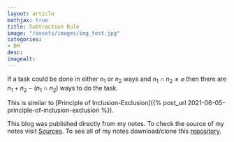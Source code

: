 ```yaml
---
layout: article
mathjax: true
title: Subtraction Rule
image: "/assets/images/img_test.jpg"
categories:
- DM
desc:   
imagealt: 
---
```


If a task could be done in either $n_1$ or $n_2$ ways and $n_1 \cap n_2 \neq \varnothing$ then there are $n_1 + n_2 - (n_1 \cap n_2)$ ways to do the task.


































































































































































































































































































































































This is similar to [Principle of Inclusion-Exclusion]({% post_url 2021-06-05-principle-of-inclusion-exclusion %}).

This blog was published directly from my notes.
To check the source of my notes visit [Sources](sources.html).
To see all of my notes download/clone this [repository](https://github.com/bovem/CS).